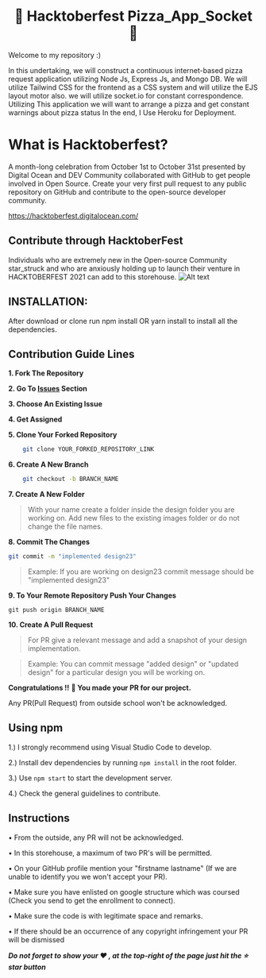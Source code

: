 <h1 align="center"> 🎯 Hacktoberfest Pizza_App_Socket 🎯 </h1>


Welcome to my repository :)

In this undertaking, we will construct a continuous internet-based pizza request application utilizing Node Js, Express Js, and Mongo DB.  We will utilize Tailwind CSS for the frontend as a CSS system and will utilize the EJS layout motor also. we will utilize socket.io for constant correspondence. Utilizing This application we will want to arrange a pizza and get constant warnings about pizza status In the end, I Use Heroku for Deployment.

# <b>What is Hacktoberfest?</b>

A month-long celebration from October 1st to October 31st presented by Digital Ocean and DEV Community collaborated with GitHub to get people involved in Open Source. Create your very first pull request to any public repository on GitHub and contribute to the open-source developer community.

https://hacktoberfest.digitalocean.com/

## Contribute through HacktoberFest

Individuals who are extremely new in the Open-source Community star_struck and who are anxiously holding up to launch their venture in HACKTOBERFEST 2021 can add to this storehouse. 
![Alt text](https://user-images.githubusercontent.com/55646472/134764712-4ac53e96-2d8f-46a1-8946-4afb4d23abbb.png "Title")

## INSTALLATION:
After download or clone run npm install  OR yarn install to install all the dependencies. 
## Contribution Guide Lines

**1. Fork The Repository**

**2. Go To [Issues](https://github.com/suyalamritanshu/Pizza-App-Socket.git) Section**

**3. Choose An Existing Issue**

**4. Get Assigned**

**5. Clone Your Forked Repository**
```bash
    git clone YOUR_FORKED_REPOSITORY_LINK
```
**6. Create A New Branch**
```bash
    git checkout -b BRANCH_NAME
```
**7. Create A New Folder**

> With your name create a folder inside the design folder you are working on.
> Add new files to the existing images folder or do not change the file names.

**8. Commit The Changes**
```bash
git commit -m "implemented design23"
```
> Example: If you are working on design23 commit message should be "implemented design23"

**9.  To Your Remote Repository Push Your Changes** 

    git push origin BRANCH_NAME

**10. Create A Pull Request**

> For PR give a relevant message and add a snapshot of your design implementation.

> Example: You can commit message "added design" or "updated design" for a particular design you will be working on.

**Congratulations !!** **🥳 You made your PR for our project.**

Any PR(Pull Request) from outside school won't be acknowledged. 


## Using npm

1.) I strongly recommend using Visual Studio Code to develop.

2.) Install dev dependencies by running ```npm install``` in the root folder.

3.) Use ```npm start``` to start the development server.

4.) Check the general guidelines to contribute.


## Instructions 

• From the outside, any PR will not be acknowledged.

•  In this storehouse, a maximum of two PR's will be permitted.

• On your GitHub profile mention your "firstname lastname"  (If we are unable to identify you we won't accept your PR).

• Make sure you have enlisted on google structure which was coursed (Check you send to get the enrollment to connect). 

• Make sure the code is with legitimate space and remarks. 

• If there should be an occurrence of any copyright infringement your PR will be dismissed 

***Do not forget to show your ❤ , at the top-right of the page just hit the ⭐ star button***

